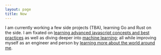 ```yaml
---
layout: page
title: Now 
---
```


I am currently working a few side projects (TBA), learning Go and Rust on the side. I am fixated on <a href="https://github.com/getify/You-Dont-Know-JS">learning advanced javascript concepts and best practices</a> as well as diving deeper into <a href="https://www.amazon.com/Programming-Collective-Intelligence-Building-Applications/dp/0596529325">machine learning</a>; all while improving myself as an engineer and person by <a href="https://t.co/bBqBSFUUbK">learning more about the world around me</a>.



